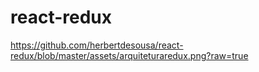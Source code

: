 # react-redux

https://github.com/herbertdesousa/react-redux/blob/master/assets/arquiteturaredux.png?raw=true
